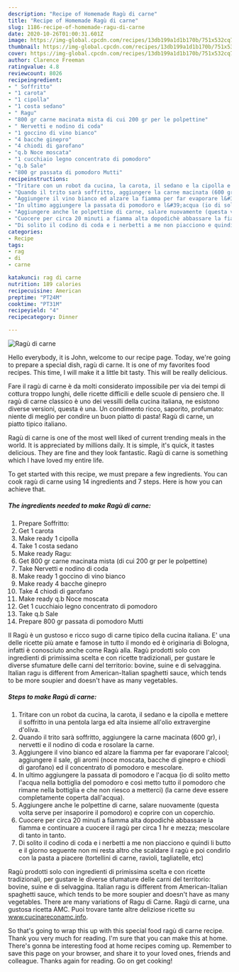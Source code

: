 ```yaml
---
description: "Recipe of Homemade Ragù di carne"
title: "Recipe of Homemade Ragù di carne"
slug: 1186-recipe-of-homemade-ragu-di-carne
date: 2020-10-26T01:00:31.601Z
image: https://img-global.cpcdn.com/recipes/13db199a1d1b170b/751x532cq70/ragu-di-carne-recipe-main-photo.jpg
thumbnail: https://img-global.cpcdn.com/recipes/13db199a1d1b170b/751x532cq70/ragu-di-carne-recipe-main-photo.jpg
cover: https://img-global.cpcdn.com/recipes/13db199a1d1b170b/751x532cq70/ragu-di-carne-recipe-main-photo.jpg
author: Clarence Freeman
ratingvalue: 4.8
reviewcount: 8026
recipeingredient:
- " Soffritto"
- "1 carota"
- "1 cipolla"
- "1 costa sedano"
- " Ragu"
- "800 gr carne macinata mista di cui 200 gr per le polpettine"
- " Nervetti e nodino di coda"
- "1 goccino di vino bianco"
- "4 bacche ginepro"
- "4 chiodi di garofano"
- "q.b Noce moscata"
- "1 cucchiaio legno concentrato di pomodoro"
- "q.b Sale"
- "800 gr passata di pomodoro Mutti"
recipeinstructions:
- "Tritare con un robot da cucina, la carota, il sedano e la cipolla e mettere il soffritto in una pentola larga ed alta insieme all&#39;olio extravergine d&#39;oliva."
- "Quando il trito sarà soffritto, aggiungere la carne macinata (600 gr), i nervetti e il nodino di coda e rosolare la carne."
- "Aggiungere il vino bianco ed alzare la fiamma per far evaporare l&#39;alcool; aggiungere il sale, gli aromi (noce moscata, bacche di ginepro e chiodi di garofano) ed il concentrato di pomodoro e mescolare."
- "In ultimo aggiungere la passata di pomodoro e l&#39;acqua (io di solito metto l&#39;acqua nella bottiglia del pomodoro e così metto tutto il pomodoro che rimane nella bottiglia e che non riesco a metterci) (la carne deve essere completamente coperta dall&#39;acqua)."
- "Aggiungere anche le polpettine di carne, salare nuovamente (questa volta serve per insaporire il pomodoro) e coprire con un coperchio."
- "Cuocere per circa 20 minuti a fiamma alta dopodichè abbassare la fiamma e continuare a cuocere il ragù per circa 1 hr e mezza; mescolare di tanto in tanto."
- "Di solito il codino di coda e i nerbetti a me non piacciono e quindi li butto e il giorno seguente non mi resta altro che scaldare il ragù e poi condirlo con la pasta a piacere (tortellini di carne, ravioli, tagliatelle, etc)"
categories:
- Recipe
tags:
- rag
- di
- carne

katakunci: rag di carne 
nutrition: 189 calories
recipecuisine: American
preptime: "PT24M"
cooktime: "PT31M"
recipeyield: "4"
recipecategory: Dinner

---
```



![Ragù di carne](https://img-global.cpcdn.com/recipes/13db199a1d1b170b/751x532cq70/ragu-di-carne-recipe-main-photo.jpg)

Hello everybody, it is John, welcome to our recipe page. Today, we're going to prepare a special dish, ragù di carne. It is one of my favorites food recipes. This time, I will make it a little bit tasty. This will be really delicious.

Fare il ragù di carne è da molti considerato impossibile per via dei tempi di cottura troppo lunghi, delle ricette difficili e delle scuole di pensiero che. Il ragù di carne classico è uno dei vessilli della cucina italiana, ne esistono diverse versioni, questa è una. Un condimento ricco, saporito, profumato: niente di meglio per condire un buon piatto di pasta! Ragù di carne, un piatto tipico italiano.

Ragù di carne is one of the most well liked of current trending meals in the world. It is appreciated by millions daily. It is simple, it's quick, it tastes delicious. They are fine and they look fantastic. Ragù di carne is something which I have loved my entire life.


To get started with this recipe, we must prepare a few ingredients. You can cook ragù di carne using 14 ingredients and 7 steps. Here is how you can achieve that.

<!--inarticleads1-->

##### The ingredients needed to make Ragù di carne:

1. Prepare  Soffritto:
1. Get 1 carota
1. Make ready 1 cipolla
1. Take 1 costa sedano
1. Make ready  Ragu:
1. Get 800 gr carne macinata mista (di cui 200 gr per le polpettine)
1. Take  Nervetti e nodino di coda
1. Make ready 1 goccino di vino bianco
1. Make ready 4 bacche ginepro
1. Take 4 chiodi di garofano
1. Make ready q.b Noce moscata
1. Get 1 cucchiaio legno concentrato di pomodoro
1. Take q.b Sale
1. Prepare 800 gr passata di pomodoro Mutti


Il Ragù è un gustoso e ricco sugo di carne tipico della cucina italiana. E&#39; una delle ricette più amate e famose in tutto il mondo ed è originaria di Bologna, infatti è conosciuto anche come Ragù alla. Ragù prodotti solo con ingredienti di primissima scelta e con ricette tradizionali, per gustare le diverse sfumature delle carni del territorio: bovine, suine e di selvaggina. Italian ragu is different from American-Italian spaghetti sauce, which tends to be more soupier and doesn&#39;t have as many vegetables. 

<!--inarticleads2-->

##### Steps to make Ragù di carne:

1. Tritare con un robot da cucina, la carota, il sedano e la cipolla e mettere il soffritto in una pentola larga ed alta insieme all&#39;olio extravergine d&#39;oliva.
1. Quando il trito sarà soffritto, aggiungere la carne macinata (600 gr), i nervetti e il nodino di coda e rosolare la carne.
1. Aggiungere il vino bianco ed alzare la fiamma per far evaporare l&#39;alcool; aggiungere il sale, gli aromi (noce moscata, bacche di ginepro e chiodi di garofano) ed il concentrato di pomodoro e mescolare.
1. In ultimo aggiungere la passata di pomodoro e l&#39;acqua (io di solito metto l&#39;acqua nella bottiglia del pomodoro e così metto tutto il pomodoro che rimane nella bottiglia e che non riesco a metterci) (la carne deve essere completamente coperta dall&#39;acqua).
1. Aggiungere anche le polpettine di carne, salare nuovamente (questa volta serve per insaporire il pomodoro) e coprire con un coperchio.
1. Cuocere per circa 20 minuti a fiamma alta dopodichè abbassare la fiamma e continuare a cuocere il ragù per circa 1 hr e mezza; mescolare di tanto in tanto.
1. Di solito il codino di coda e i nerbetti a me non piacciono e quindi li butto e il giorno seguente non mi resta altro che scaldare il ragù e poi condirlo con la pasta a piacere (tortellini di carne, ravioli, tagliatelle, etc)


Ragù prodotti solo con ingredienti di primissima scelta e con ricette tradizionali, per gustare le diverse sfumature delle carni del territorio: bovine, suine e di selvaggina. Italian ragu is different from American-Italian spaghetti sauce, which tends to be more soupier and doesn&#39;t have as many vegetables. There are many variations of Ragu di Carne. Ragù di carne, una gustosa ricetta AMC. Puoi trovare tante altre deliziose ricette su www.cucinareconamc.info. 

So that's going to wrap this up with this special food ragù di carne recipe. Thank you very much for reading. I'm sure that you can make this at home. There's gonna be interesting food at home recipes coming up. Remember to save this page on your browser, and share it to your loved ones, friends and colleague. Thanks again for reading. Go on get cooking!
